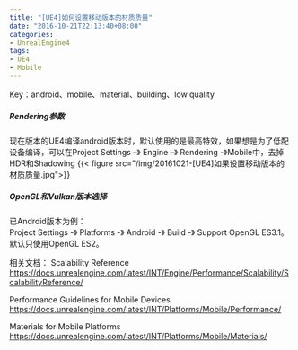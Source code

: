 ```yaml
---
title: "[UE4]如何设置移动版本的材质质量"
date: "2016-10-21T22:13:40+08:00"
categories:
- UnrealEngine4
tags:
- UE4
- Mobile
---
```


Key：android、mobile、material、building、low quality

##### Rendering参数
现在版本的UE4编译android版本时，默认使用的是最高特效，如果想是为了低配设备编译，可以在Project Settings –》 Engine –》 Rendering -》Mobile中，去掉HDR和Shadowing
{{< figure src="/img/20161021-[UE4]如果设置移动版本的材质质量.jpg">}}

##### OpenGL和Vulkan版本选择
已Android版本为例：  
Project Settings -》 Platforms -》 Android -》 Build -》 Support OpenGL ES3.1。默认只使用OpenGL ES2。

相关文档：
Scalability Reference
https://docs.unrealengine.com/latest/INT/Engine/Performance/Scalability/ScalabilityReference/

Performance Guidelines for Mobile Devices  
https://docs.unrealengine.com/latest/INT/Platforms/Mobile/Performance/

Materials for Mobile Platforms
https://docs.unrealengine.com/latest/INT/Platforms/Mobile/Materials/

